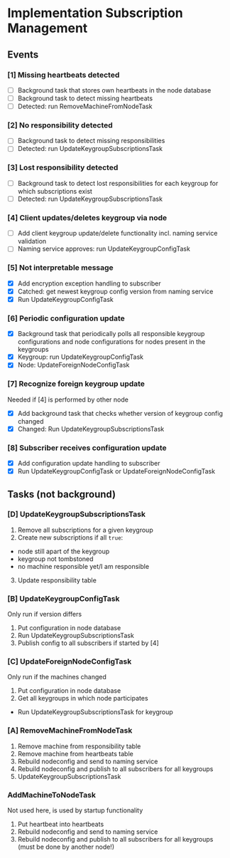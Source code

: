 # Implementation Subscription Management

## Events

### [1] Missing heartbeats detected

- [ ] Background task that stores own heartbeats in the node database
- [ ] Background task to detect missing heartbeats
- [ ] Detected: run RemoveMachineFromNodeTask

### [2] No responsibility detected
- [ ] Background task to detect missing responsibilities
- [ ] Detected: run UpdateKeygroupSubscriptionsTask

### [3] Lost responsibility detected

- [ ] Background task to detect lost responsibilities for each keygroup for which subscriptions exist
- [ ] Detected: run UpdateKeygroupSubscriptionsTask

### [4] Client updates/deletes keygroup via node

- [ ] Add client keygroup update/delete functionality incl. naming service validation
- [ ] Naming service approves: run UpdateKeygroupConfigTask

### [5] Not interpretable message

- [x] Add encryption exception handling to subscriber
- [x] Catched: get newest keygroup config version from naming service
- [x] Run UpdateKeygroupConfigTask

### [6] Periodic configuration update

- [x] Background task that periodically polls all responsible keygroup configurations and node configurations for nodes present in the keygroups
- [x] Keygroup: run UpdateKeygroupConfigTask
- [x] Node: UpdateForeignNodeConfigTask

### [7] Recognize foreign keygroup update
Needed if [4] is performed by other node

- [x] Add background task that checks whether version of keygroup config changed
- [x] Changed: Run UpdateKeygroupSubscriptionsTask

### [8] Subscriber receives configuration update

- [x] Add configuration update handling to subscriber
- [x] Run UpdateKeygroupConfigTask or UpdateForeignNodeConfigTask

## Tasks (not background)

### [D] UpdateKeygroupSubscriptionsTask

1. Remove all subscriptions for a given keygroup
2. Create new subscriptions if all `true`:
  - node still apart of the keygroup
  - keygroup not tombstoned
  - no machine responsible yet/I am responsible
3. Update responsibility table

### [B] UpdateKeygroupConfigTask
Only run if version differs

1. Put configuration in node database
2. Run UpdateKeygroupSubscriptionsTask
3. Publish config to all subscribers if started by [4]

### [C] UpdateForeignNodeConfigTask
Only run if the machines changed

1. Put configuration in node database
2. Get all keygroups in which node participates
  * Run UpdateKeygroupSubscriptionsTask for keygroup

### [A] RemoveMachineFromNodeTask

1. Remove machine from responsibility table
2. Remove machine from heartbeats table
3. Rebuild nodeconfig and send to naming service
4. Rebuild nodeconfig and publish to all subscribers for all keygroups
5. UpdateKeygroupSubscriptionsTask

### AddMachineToNodeTask
Not used here, is used by startup functionality

1. Put heartbeat into heartbeats
2. Rebuild nodeconfig and send to naming service
3. Rebuild nodeconfig and publish to all subscribers for all keygroups (must be done by another node!)
